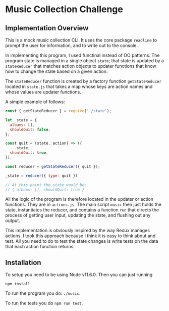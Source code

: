 # Music Collection Challenge

## Implementation Overview

This is a mock music collection CLI. It uses the core package `readline` to prompt the user for information, and to write out to the console. 

In implementing this program, I used functinal instead of OO patterns. The program state is managed in a single object `state`; that state is updated by a `stateReducer` that matches action objects to updater functions that know how to change the state based on a given action. 

The `stateReducer` function is created by a factory function `getStateReducer` located in `state.js` that takes a map whose keys are action names and whose values are updater functions.

A simple example of follows: 

```javascript
const { getStateReducer } = require('./state');

let _state = {
  albums: [],
  shouldQuit: false,
};

const quit = (state, action) => ({
  ...state,
  shouldQuit: true,
});

const reducer = getStateReducer({ quit });

_state = reducer({ type: quit })

// At this point the state would be:
// { albums: [], shouldQuit: true }
```

All the logic of the program is therefore located in the updater or action functions. They are in `actions.js`. The main script `music` then just holds the state, instantiates the reducer, and contains a function `run` that directs the process of getting user input, updating the state, and flushing out any output.

This implementation is obviously inspired by the way Redux manages actions. I took this approach because I think it is easy to think about and test. All you need to do to test the state changes is write tests on the data that each action function returns.

## Installation

To setup you need to be using Node v11.6.0. Then you can just running

```
npm install
```

To run the program you do: `./music`.

To run the tests you do `npm run test`.
